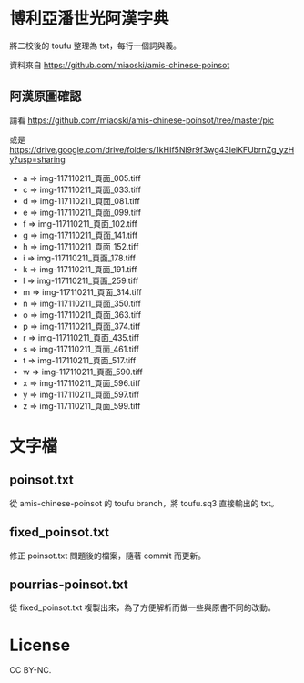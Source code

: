 # 博利亞潘世光阿漢字典

將二校後的 toufu 整理為 txt，每行一個詞與義。

資料來自 https://github.com/miaoski/amis-chinese-poinsot

## 阿漢原圖確認

請看 https://github.com/miaoski/amis-chinese-poinsot/tree/master/pic

或是 https://drive.google.com/drive/folders/1kHIf5Nl9r9f3wg43lelKFUbrnZg_yzHy?usp=sharing

* a => img-117110211_頁面_005.tiff
* c => img-117110211_頁面_033.tiff
* d => img-117110211_頁面_081.tiff
* e => img-117110211_頁面_099.tiff
* f => img-117110211_頁面_102.tiff
* g => img-117110211_頁面_141.tiff
* h => img-117110211_頁面_152.tiff
* i => img-117110211_頁面_178.tiff
* k => img-117110211_頁面_191.tiff
* l => img-117110211_頁面_259.tiff
* m => img-117110211_頁面_314.tiff
* n => img-117110211_頁面_350.tiff
* o => img-117110211_頁面_363.tiff
* p => img-117110211_頁面_374.tiff
* r => img-117110211_頁面_435.tiff
* s => img-117110211_頁面_461.tiff
* t => img-117110211_頁面_517.tiff
* w => img-117110211_頁面_590.tiff
* x => img-117110211_頁面_596.tiff
* y => img-117110211_頁面_597.tiff
* z => img-117110211_頁面_599.tiff

# 文字檔

## poinsot.txt

從 amis-chinese-poinsot 的 toufu branch，將 toufu.sq3 直接輸出的 txt。

## fixed_poinsot.txt

修正 poinsot.txt 問題後的檔案，隨著 commit 而更新。

## pourrias-poinsot.txt

從 fixed_poinsot.txt 複製出來，為了方便解析而做一些與原書不同的改動。

# License

CC BY-NC.
